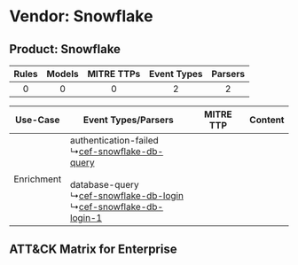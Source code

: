 Vendor: Snowflake
=================
Product: Snowflake
------------------
| Rules | Models | MITRE TTPs | Event Types | Parsers |
|:-----:|:------:|:----------:|:-----------:|:-------:|
|   0   |   0    |     0      |      2      |    2    |

|  Use-Case  | Event Types/Parsers    | MITRE TTP | Content    |
|:----------:| ---- | --------- | ---- |
| Enrichment |  authentication-failed<br> ↳[cef-snowflake-db-query](Ps/pC_cefsnowflakedbquery.md)<br><br> database-query<br> ↳[cef-snowflake-db-login](Ps/pC_cefsnowflakedblogin.md)<br> ↳[cef-snowflake-db-login-1](Ps/pC_cefsnowflakedblogin1.md)<br> |    | [](RM/r_m_snowflake_snowflake_Enrichment.md) |

ATT&CK Matrix for Enterprise
----------------------------
